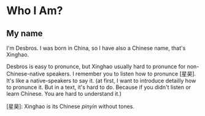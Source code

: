 # Who I Am?

## My name
I'm Desbros. I was born in China, so I have also a Chinese name, that's Xinghao.

Desbros is easy to pronunce, but Xinghao usually hard to pronunce for non-Chinese-native speakers. I remember you to listen how to pronunce [星昊]. It's like a native-speakers to say it. (at first, I want to introduce detailly how to pronunce it. But in a text, it's hard to do. Because if you didn't listen or learn Chinese. You are hard to understand it.)

  [星昊]:
    Xinghao is its Chinese *pinyin* without tones.